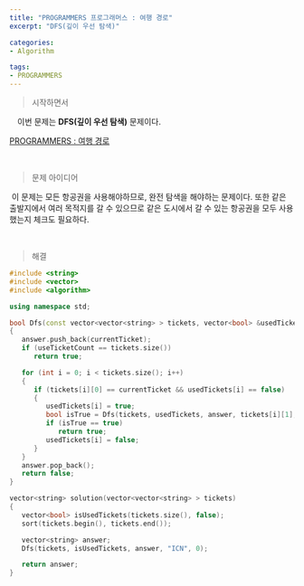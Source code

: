 ```yaml
---
title: "PROGRAMMERS 프로그래머스 : 여행 경로"
excerpt: "DFS(깊이 우선 탐색)"

categories:
- Algorithm

tags:
- PROGRAMMERS
---
```


> 시작하면서

　이번 문제는 **DFS(깊이 우선 탐색)** 문제이다.

[PROGRAMMERS : 여행 경로](https://programmers.co.kr/learn/courses/30/lessons/43164)    

​        

> 문제 아이디어

​	이 문제는 모든 항공권을 사용해야하므로, 완전 탐색을 해야하는 문제이다. 또한 같은 출발지에서 여러 목적지를 갈 수 있으므로 같은 도시에서 갈 수 있는 항공권을 모두 사용했는지 체크도 필요하다.

​    

>해결

```c++
#include <string>
#include <vector>
#include <algorithm>

using namespace std;

bool Dfs(const vector<vector<string> > tickets, vector<bool> &usedTickets, vector<string> &answer, string currentTicket, int useTicketCount)
{
   answer.push_back(currentTicket);
   if (useTicketCount == tickets.size())
      return true;

   for (int i = 0; i < tickets.size(); i++)
   {
      if (tickets[i][0] == currentTicket && usedTickets[i] == false)
      {
         usedTickets[i] = true;
         bool isTrue = Dfs(tickets, usedTickets, answer, tickets[i][1], useTicketCount + 1);
         if (isTrue == true)
            return true;
         usedTickets[i] = false;
      }
   }
   answer.pop_back();
   return false;
}

vector<string> solution(vector<vector<string> > tickets)
{
   vector<bool> isUsedTickets(tickets.size(), false);
   sort(tickets.begin(), tickets.end());

   vector<string> answer;
   Dfs(tickets, isUsedTickets, answer, "ICN", 0);

   return answer;
}
```
